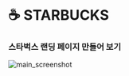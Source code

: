 # ☕️ STARBUCKS


### 스타벅스 랜딩 페이지 만들어 보기


![main_screenshot](https://github.com/studioOwol/frontend-starbucks/assets/116629752/8562be84-4f31-448b-ae2b-f1d1d9e8ab5f)
